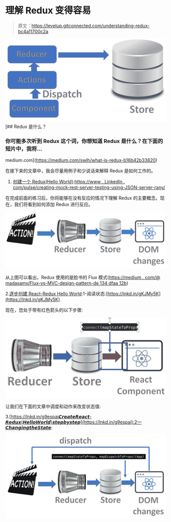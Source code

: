 # 理解 Redux 变得容易

> 原文：<https://levelup.gitconnected.com/understanding-redux-bc4a11700c2a>

![](img/2598d0e41c97c684a58852a831be6867.png)[](https://medium.com/swlh/what-is-redux-b16b42b33820) [## Redux 是什么？

### 你可能多次听到 Redux 这个词，你想知道 Redux 是什么？在下面的短片中，我将…

medium.com](https://medium.com/swlh/what-is-redux-b16b42b33820) 

在接下来的文章中，我会尽量用例子和少说话来解释 Redux 是如何工作的。

1.  [创建一个 Redux(Hello World)](https://www.linkedin.com/pulse/create-redux-hello-world-rany-elhousieny-phd%E1%B4%AC%E1%B4%AE%E1%B4%B0/):[https://www . LinkedIn . com/pulse/creating-mock-rest-server-testing-using-JSON-server-rany/](https://www.linkedin.com/pulse/create-redux-hello-world-rany-elhousieny-phd%E1%B4%AC%E1%B4%AE%E1%B4%B0/)

在完成前面的练习后，你将能够在没有反应的情况下理解 Redux 的主要概念。现在，我们将看到如何添加 Redux 进行反应。

![](img/70336f458c9a90c841b4cbe63c26b970.png)

从上图可以看出，Redux 使用的是脸书的 Flux 模式([https://medium . com/@ madasamy/Flux-vs-MVC-design-pattern-de 134 dfaa 12b](https://medium.com/@madasamy/flux-vs-mvc-design-pattern-de134dfaa12b))

2.[逐步创建 React-Redux Hello World](https://www.linkedin.com/pulse/create-react-redux-hello-world-step-rany-elhousieny-phd%25E1%25B4%25AC%25E1%25B4%25AE%25E1%25B4%25B0/):1-阅读状态:[https://lnkd.in/gKJMy5K](https://lnkd.in/gKJMy5K)

现在，您处于带有红色箭头的以下步骤:

![](img/86f4541ba2a7cd32a7127d9bf239129f.png)

让我们在下面的文章中调度和动作来改变状态值:

3.[https://lnkd.in/g9espai𝘾𝙧𝙚𝙖𝙩𝙚𝙍𝙚𝙖𝙘𝙩-𝙍𝙚𝙙𝙪𝙭(𝙃𝙚𝙡𝙡𝙤𝙒𝙤𝙧𝙡𝙙)𝙨𝙩𝙚𝙥𝙗𝙮𝙨𝙩𝙚𝙥](https://lnkd.in/g9espai):2—𝘾𝙝𝙖𝙣𝙜𝙞𝙣𝙜𝙩𝙝𝙚𝙎𝙩𝙖𝙩𝙚:

![](img/f9a17a65baed08f7a2f4279e8a8ca5ea.png)